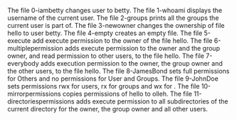 The file 0-iambetty changes user to betty.
The file 1-whoami displays the username of the current user.
The file 2-groups prints all the groups the current user is part of.
The file 3-newowner changes the ownership of file hello to user betty.
The file 4-empty creates an empty file.
The file 5-execute add execute permission to the owner of the file hello.
The file 6-multiplepermission adds execute permission to the owner and the group owner, and read permission to other users, to the file hello.
The file 7-everybody adds execution permission to the owner, the group owner and the other users, to the file hello.
The file 8-JamesBond sets full permissions for Others and no permissions for User and Groups.
The file 9-JohnDoe sets permissions rwx for users, rx for groups and wx for .
The file 10-mirrorpermissions copies permissions of hello to olleh.
The file 11-directoriespermissions adds execute permission to all subdirectories of the current directory for the owner, the group owner and all other users.

